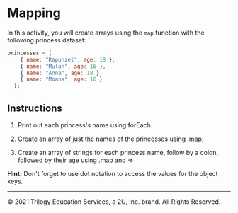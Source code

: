 # Mapping

In this activity, you will create arrays using the `map` function with the following princess dataset:

```javascript
princesses = [
    { name: "Rapunzel", age: 18 },
    { name: "Mulan", age: 16 },
    { name: "Anna", age: 18 },
    { name: "Moana", age: 16 }
  ];
```

## Instructions

1. Print out each princess's name using forEach.

2. Create an array of just the names of the princesses using .map;

3. Create an array of strings for each princess name, follow by a colon, followed by their age using .map and =>

**Hint:** Don't forget to use dot notation to access the values for the object keys.

------

© 2021 Trilogy Education Services, a 2U, Inc. brand. All Rights Reserved.

